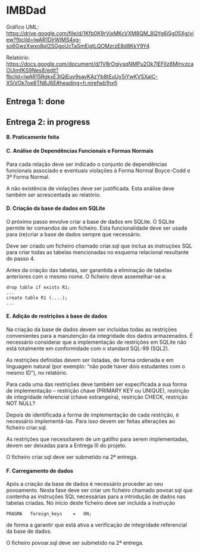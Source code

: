 # IMBDad
Gráfico UML: https://drive.google.com/file/d/1Kfb0K9rVixMKcVXM8QM_8QYg6jSg05Xg/view?fbclid=IwAR1DlrWIMS4xg-so6GwzXwxo8pI2SGgoUcTaSmEigtLQOMzrzE8d8KkY9Y4

Relatório: https://docs.google.com/document/d/1V8rOgiysqNMPu2Ok7lEFIIz8MInvzcaOUimfKS9Nes8/edit?fbclid=IwAR15RgkxE3lQjEuv9sayKAzYb8tEuUy5iYwKVSXaIC-X5iVOk7oe8TN8J6E#heading=h.nirefwb1hxfi

## Entrega 1: done

## Entrega 2: in progress

#### B. Praticamente feita

#### C. Análise	de	Dependências	Funcionais e	Formas	Normais
Para	cada	relação	deve	ser	indicado o	conjunto	de	dependências	funcionais associado e	eventuais	violações	à	Forma	Normal	Boyce-Codd	e	3ª	Forma	Normal.	

A	não	existência	de	violações	deve	ser	justificada.	Esta	análise	deve	também	ser	acrescentada	ao	relatório.

#### D. Criação	da	base	de	dados	em	SQLite
O próximo	passo	envolve	criar	a	base	de	dados	em	SQLite.	O	SQLite	permite	ler	comandos de	um	ficheiro.	Esta	funcionalidade	deve	ser	usada	para	(re)criar	a	base de	dados	sempre	que	necessário. 

Deve	ser	criado um	ficheiro	chamado	criar.sql que	inclua	as	instruções	SQL	para criar	todas	as	tabelas	mencionadas	no	esquema	relacional	resultante	do	passo	4.	

Antes	da criação	das	tabelas, ser	garantida	a	eliminação	de	tabelas	anteriores	com	o mesmo	nome.	O	ficheiro	deve	assemelhar-se	a:

```
drop table if exists R1;
...
create table R1 (....);
...
```

#### E. Adição	de	restrições	à	base	de	dados
Na	criação	da	base	de	dados	devem	ser	incluídas todas	as	restrições	convenientes para	a	manutenção	da	integridade	dos	dados	armazenados.	É	necessário	considerar que	a	implementação	de	restrições	em	SQLite	não	está	totalmente	em	conformidade com	o	standard	SQL-99	(SQL2).

As	restrições	definidas devem	ser	listadas,	de	forma	ordenada	e	em	linguagem	natural (por	exemplo:	“não	pode	haver	dois	estudantes	com	o	mesmo	ID”),	no relatório.	

Para	cada	uma	das	restrições	deve também	ser	especificada a	sua	forma	de implementação	– restrição	chave	(PRIMARY	KEY	ou	UNIQUE), restrição	de integridade	referencial	(chave	estrangeira), restrição	CHECK, restrição	NOT	NULL?

Depois	de	identificada	a	forma	de	implementação	de	cada	restrição,	é	necessário implementá-las.	Para	isso	devem	ser	feitas	alterações	ao	ficheiro	criar.sql.	

As restrições	que	necessitarem	de	um	gatilho	para	serem	implementadas,	devem	ser	deixadas	para	a	Entrega	III do	projeto.

O	ficheiro	criar.sql deve	ser	submetido	na	2ª	entrega.

#### F. Carregamento	de	dados
Após	a	criação	da	base	de	dados	é	necessário	proceder	ao	seu	povoamento.	Nesta fase	deve	ser	criar	um	ficheiro	chamado	povoar.sql que contenha	as instruções	SQL necessárias	para	a	introdução	de	dados	nas	tabelas	criadas. No	início	deste	ficheiro deve ser	incluída a instrução

```PRAGMA	foreign_keys	=	ON;```

de	forma	a	garantir	que	está	ativa	a	verificação	de	integridade	referencial	da	base	de dados.

O	ficheiro	povoar.sql deve	ser	submetido	na	2ª	entrega.

